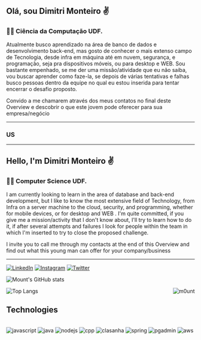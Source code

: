 ## Olá, sou Dimitri Monteiro ✌️

### 👨‍🎓 Ciência da Computação UDF.

Atualmente busco aprendizado na área de banco de dados e desenvolvimento back-end, mas gosto de conhecer o mais extenso campo de Tecnologia, desde infra em máquina até em nuvem, segurança, e programação, seja pra dispositivos móveis, ou para desktop e WEB.
Sou bastante empenhado, se me der uma missão/atividade que eu não saiba, vou buscar aprender como faze-la, se depois de várias tentativas e falhas busco pessoas dentro da equipe no qual eu estou inserida para tentar encerrar o desafio proposto.

Convido a me chamarem através dos meus contatos no final deste Overview e descobrir o que este jovem pode oferecer para sua empresa/negócio

--------

### US

-------

## Hello, I'm Dimitri Monteiro ✌️

### 👨‍🎓 Computer Science UDF.

I am currently looking to learn in the area of ​​database and back-end development, but I like to know the most extensive field of Technology, from Infra on a server machine to the cloud, security, and programming, whether for mobile devices, or for desktop and WEB .
I'm quite committed, if you give me a mission/activity that I don't know about, I'll try to learn how to do it, if after several attempts and failures I look for people within the team in which I'm inserted to try to close the proposed challenge.

I invite you to call me through my contacts at the end of this Overview and find out what this young man can offer for your company/business

-------

[![LinkedIn](https://img.shields.io/badge/LinkedIn-0077B5?style=for-the-badge&logo=linkedin&logoColor=white)](https://www.linkedin.com/in/dimitrimonteiro/)
[![Instagram](https://img.shields.io/badge/Instagram-E4405F?style=for-the-badge&logo=instagram&logoColor=white)](https://www.instagram.com/dev.dimitri/)
[![Twitter](https://img.shields.io/badge/Twitter-1DA1F2?style=for-the-badge&logo=twitter&logoColor=white)](https://twitter.com/dev.dimitri/)

![Mount's GitHub stats](https://github-readme-stats.vercel.app/api?username=fpsmount&show_icons=true&theme=dracula)


![Top Langs](https://github-readme-stats.vercel.app/api/top-langs/?username=fpsmount&layout=compact&show_icons=true&theme=dracula)
<img align="right" alt="m0unt" src="https://i.giphy.com/media/v1.Y2lkPTc5MGI3NjExMHV1NXVvYWFxbWxnYzJvY2pzNWtjZDR1NWlidmRxOGp1cWQ0cWltdiZlcD12MV9pbnRlcm5hbF9naWZfYnlfaWQmY3Q9Zw/GQVsxKZ1qxfu97vqKi/giphy.gif">

## Technologies

<div style = "display: inline_block"><br/>
    <img align="" alt="javascript" src="https://img.shields.io/badge/JavaScript-F7DF1E?style=for-the-badge&logo=javascript&logoColor=black"/>
    <img align="" alt="java" src="https://img.shields.io/badge/Java-ED8B00?style=for-the-badge&logo=openjdk&logoColor=white"/>
    <img align="" alt="nodejs" src="https://img.shields.io/badge/Node.js-43853D?style=for-the-badge&logo=node.js&logoColor=white"/>
    <img align="" alt="cpp" src="https://img.shields.io/badge/C%2B%2B-00599C?style=for-the-badge&logo=c%2B%2B&logoColor=white"/>
    <img align="" alt="clasanha" src="https://img.shields.io/badge/C%23-239120?style=for-the-badge&logo=c-sharp&logoColor=white"/>
    <img align="" alt="spring" src="https://img.shields.io/badge/Spring-6DB33F?style=for-the-badge&logo=spring&logoColor=white"/>
    <img align="" alt="pgadmin" src="https://img.shields.io/badge/PostgreSQL-316192?style=for-the-badge&logo=postgresql&logoColor=white"/>
    <img align="" alt="aws" src="https://img.shields.io/badge/Amazon_AWS-FF9900?style=for-the-badge&logo=amazonaws&logoColor=white"/>
</div>

<div align="center">

 <!--![Snake animation](https://github.com/fpsmount/fpsmount/blob/output/github-contribution-grid-snake.svg) -->
  
</div>
